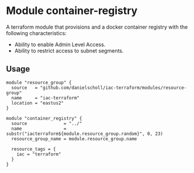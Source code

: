 # Module container-registry

A terraform module that provisions and a docker container registry with the following characteristics:

- Ability to enable Admin Level Access.
- Ability to restrict access to subnet segments.


## Usage

```
module "resource_group" {
  source   = "github.com/danielscholl/iac-terraform/modules/resource-group"
  name     = "iac-terraform"
  location = "eastus2"
}

module "container_registry" {
  source              = "../"
  name                = substr("iacterraform${module.resource_group.random}", 0, 23)
  resource_group_name = module.resource_group.name

  resource_tags = {
    iac = "terraform"
  }
}
```

<!--- BEGIN_TF_DOCS --->

<!--- END_TF_DOCS --->
